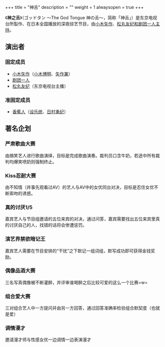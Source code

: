 +++
title = "神舌"
description = ""
weight = 1
alwaysopen = true
+++

《**神之舌**》（ゴッドタン 〜The God Tongue
神の舌〜，简称「神舌」）是东京电视台所製作、在日本全国播放的深夜综艺节目，由[小木矢作](小木矢作 "wikilink")、[松丸友纪和](松丸友纪 "wikilink")[剧团一人主持](剧团一人 "wikilink")。

演出者
------

### 固定成员

-   [小木矢作](小木矢作 "wikilink")（[小木博明](小木博明 "wikilink")、[矢作兼](矢作兼 "wikilink")）
-   [剧团一人](剧团一人 "wikilink")
-   [松丸友纪](松丸友纪 "wikilink")（东京电视台主播）

### 准固定成员

-   [香蕉人](香蕉人 "wikilink")（[设乐统](设乐统 "wikilink")、[日村勇纪](日村勇纪 "wikilink")）

著名企划
--------

### 严肃歌曲大赛

由搞笑艺人进行歌曲演绎，目标是完成歌曲演奏。裁判员口含牛奶，若途中所有裁判均爆笑喷奶则强制终止。

### Kiss忍耐大赛

由不知情（并事先观看过AV）的艺人与AV中的女优同台对决，目标是忍住女优不断索吻的诱惑。

### 真的讨厌1/5

嘉宾艺人与节目组邀请的五位来宾的对决，通过问答，嘉宾需要找出五位来宾里真的讨厌自己的人，找错的话将会惨遭惩罚。

### 演艺界禁欲暗记王

嘉宾艺人需要在节目安排的“干扰”之下默记一组词组，默写成功即可获得金钱奖励。

### 偶像品酒大赛

三名写真偶像被不断灌醉，并评审谁喝醉之后比较可爱的这么一个比赛=w=

### 组合爱大赛

三对组合艺人中一方提问并由另一方回答，通过回答准确率检验组合默契度（也就是爱）

### 调情漫才

邀请漫才师与性感女优一边调情一边表演漫才
